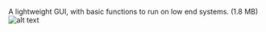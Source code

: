 A lightweight GUI, with basic functions to run on low end systems. (1.8 MB)
![alt text](https://github.com/5reep4thy/Dental_Clinic_Manager_imgui/blob/main/sample_view.png?raw=true)
